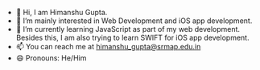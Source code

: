 - 👋 Hi, I am Himanshu Gupta.
- 👀 I’m mainly interested in Web Development and iOS app development.
- 🌱 I’m currently learning JavaScript as part of my web development. Besides this, I am also trying to learn SWIFT for iOS app development.
- 📫 You can reach me at himanshu_gupta@srmap.edu.in
- 😄 Pronouns: He/Him


<!---
himanshugit7/himanshugit7 is a ✨ special ✨ repository because its `README.md` (this file) appears on your GitHub profile.
You can click the Preview link to take a look at your changes.
--->
